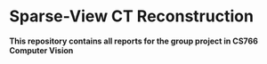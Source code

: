 # Sparse-View CT Reconstruction

**This repository contains all reports for the group project in CS766 Computer Vision**
